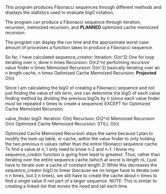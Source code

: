 This program produces Fibonacci sequences through different methods and displays the statistics used to evaluate bigO notation.

The program can produce a Fibonacci sequence through iteration, recursion, memoized recursion, and **PLANNED** optimized cache memoized recursion.

The program can display the run time and the approximate worst case amount of processes a function takes to produce a Fibonacci sequence.

So far, I have calculated sequence_creator:
    Iteration: O(n^2)
        One for loop iterating over n, done n times
    Recursion: O(n2^n)
        performing recursive value finder n times
    Memoized Recursion: O(n^2)
        basically iterating over an n length cache, n times
    Optimized Cache Memoized Recursion: **Projected** O(n)

 Since I am calculating the bigO of creating a Fibonacci sequence and not just finding the value of nth term, one
can determine the bigO of each value finding method by dividing the previous bigOs by n (since each value finder must be
repeated n times to create a sequence) EXCEPT for Optimized Cache Memoized Recursion.

value_finder bigO:
    Iteration: O(n)
    Recursion: O(2^n)
    Memoized Recursion: O(n)
    Optimized Cache Memoized Recursion: STILL O(n)

Optimized Cache Memoized Recursion stays the same because I plan to modify the look-up table, or cache, within the value finder
to only holding the two previous n values rather than the entire fibonacci sequence cache.  To find a value at n, I only need
to know n-2 and n-1.  I know my sequence_creator function is going from least to greatest.  Thus, rather than iterating
over the entire sequence cache (which at worst is length n), I just have to iterate over a cache of constant length 2!  While this
decreases the sequence_creator bigO to linear (because we no longer have to iterate over n n times, but 2 n times), we still have to
create the cache about n times to find a single value if not part of a larger sequence.  NOTE: This is similar to creating a linked-list
that moves the head and tail each time.
